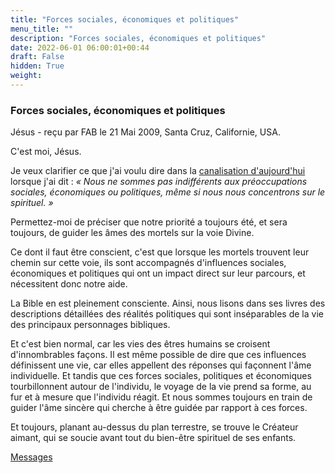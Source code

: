 ```yaml
---
title: "Forces sociales, économiques et politiques"
menu_title: ""
description: "Forces sociales, économiques et politiques"
date: 2022-06-01 06:00:01+00:44
draft: False
hidden: True
weight:
---
```

### Forces sociales, économiques et politiques

Jésus - reçu par FAB le 21 Mai 2009, Santa Cruz, Californie, USA.

C'est moi, Jésus.

Je veux clarifier ce que j'ai voulu dire dans la [canalisation d'aujourd'hui](/fr-contemporary-messages/fr-contemporary-messages-by-date-order/fr-contemporary-messages-2009/fr-2009-5-21-1-fab-jesus/) lorsque j'ai dit :  *« Nous ne sommes pas indifférents aux préoccupations sociales, économiques ou politiques, même si nous nous concentrons sur le spirituel. »*

Permettez-moi de préciser que notre priorité a toujours été, et sera toujours, de guider les âmes des mortels sur la voie Divine.

Ce dont il faut être conscient, c'est que lorsque les mortels trouvent leur chemin sur cette voie, ils sont accompagnés d'influences sociales, économiques et politiques qui ont un impact direct sur leur parcours, et nécessitent donc notre aide.

La Bible en est pleinement consciente. Ainsi, nous lisons dans ses livres des descriptions détaillées des réalités politiques qui sont inséparables de la vie des principaux personnages bibliques.

Et c'est bien normal, car les vies des êtres humains se croisent d'innombrables façons. Il est même possible de dire que ces influences définissent une vie, car elles appellent des réponses qui façonnent l'âme individuelle. Et tandis que ces forces sociales, politiques et économiques tourbillonnent autour de l'individu, le voyage de la vie prend sa forme, au fur et à mesure que l'individu réagit. Et nous sommes toujours en train de guider l'âme sincère qui cherche à être guidée par rapport à ces forces.

Et toujours, planant au-dessus du plan terrestre, se trouve le Créateur aimant, qui se soucie avant tout du bien-être spirituel de ses enfants.

[Messages](/fr-contemporary-messages/fr-contemporary-messages-by-date-order/fr-contemporary-messages-2009)
